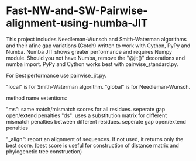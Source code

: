 # Fast-NW-and-SW-Pairwise-alignment-using-numba-JIT
This project includes Needleman-Wunsch and Smith-Waterman algorithms and their afine gap variations (Gotoh) written to work with Cython, PyPy and Numba. Numba JIT shows greater performance and requires Numpy module. Should you not have Numba, remove the "@jit()" decorations and numba import. PyPy and Cython works best with pairwise_standard.py.

For Best performance use pairwise_jit.py.

"local" is for Smith-Waterman algorithm. "global" is for Needleman-Wunsch.

method name extentions:
 
"ms": same match/mismatch scores for all residues. seperate gap open/extend penalties
"ds": uses a substitution matrix for different mismatch penalties between different residues. seperate gap open/extend penalties
  
"_align": report an alignment of sequences. If not used, it returns only the best score. (best score is useful for construction of distance matrix and phylogenetic tree construction)
  
  
